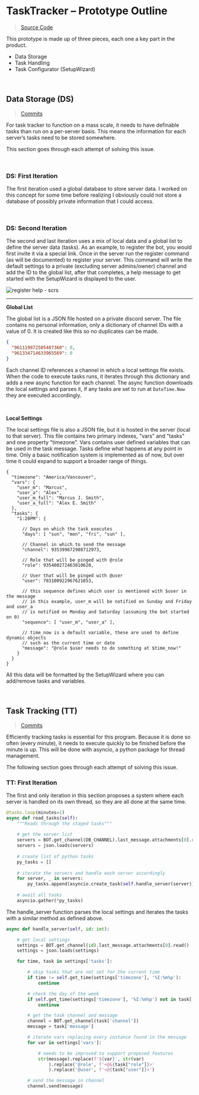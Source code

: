 # TaskTracker – Prototype Outline
> [Source Code](https://github.com/ArchLeaders/ComputerStudies-TaskTracker)

This prototype is made up of three pieces, each one a key part in the product.
- Data Storage
- Task Handling
-	Task Configurator (SetupWizard)

<br>

## Data Storage (DS)
> [Commits](https://github.com/ArchLeaders/ComputerStudies-TaskTracker/commit/503666f9f23b7d3519bb647075f7a3c95276a597)

For task tracker to function on a mass scale, it needs to have definable tasks
than run on a per-server basis.
This means the information for each server’s tasks need to be stored somewhere.

This section goes through each attempt of solving this issue.

<br>

### DS: First Iteration

The first iteration used a global database to store server data.
I worked on this concept for some time before realizing I obviously
could not store a database of possibly private information that I could access.

<br>

### DS: Second Iteration

The second and last iteration uses a mix of local data and a global list to define the server data (tasks).
As an example, to register the bot, you would first invite it via a special link. Once in the server run
the register command (as will be documented) to register your server.
This command will write the default settings to a private (excluding server admins/owner) channel and
add the ID to the global list, after that completes, a help message to get started with the SetupWizard is displayed to the user.

![register help - scrs](https://user-images.githubusercontent.com/80713508/162562397-5645d2a6-6704-49c0-8234-0ad6fe7ceb8f.png)

---

**Global List**

The global list is a JSON file hosted on a private discord server.
The file contains no personal information, only a dictionary of channel IDs with a value of 0.
It is created like this so no duplicates can be made.

```json
{
  "961119872505487360": 0,
  "961334714633965569": 0
}
```

Each channel ID references a channel in which a local settings file exists.<br>
When the code to execute tasks runs, it iterates through this dictionary and adds a new async function for each channel.
The async function downloads the local settings and parses it,
if any tasks are set to run at `DateTime.Now` they are executed accordingly.

<br>

**Local Settings**

The local settings file is also a JSON file, but it is hosted in the server (local to that server).
This file contains two primary indexes, "vars" and "tasks" and one property "timezone".
Vars contains user defined variables that can be used in the task message.
Tasks define what happens at any point in time. Only a basic notification system is
implemented as of now, but over time it could expand to support a broader range of things.

```jsonc
{
  "timezone": "America/Vancouver",
  "vars": {
    "user_m": "Marcus",
    "user_a": "Alex",
    "user_m_full": "Marcus J. Smith",
    "user_a_full": "Alex E. Smith"
  },
  "tasks": {
    "1:20PM": {
      
      // Days on which the task executes
      "days": [ "sun", "mon", "fri", "sun" ],
      
      // Channel in which to send the message
      "channel": 935399672988712973,
      
      // Role that will be pinged with @role
      "role": 935400272463810620,
      
      // User that will be pinged with @user
      "user": 783100922967621653,
      
      // this sequence defines which user is mentioned with $user in the message
      // in this example, user_m will be notified on Sunday and Friday and user_a
      // is notified on Monday and Saturday (assuming the bot started on 0)
      "sequence": [ "user_m", "user_a" ],
      
      // time_now is a default variable, these are used to define dynamic objects
      // such as the current time or date
      "message": "@role $user needs to do something at $time_now!"
    }
  }
}
```

All this data will be formatted by the SetupWizard where you can add/remove tasks and variables.

<br>

## Task Tracking (TT)
> [Commits](https://github.com/ArchLeaders/ComputerStudies-TaskTracker/commit/17b74d4ffece761a7d9ba06aeb191c93b60472bd)

Efficiently tracking tasks is essential for this program.
Because it is done so often (every minute), it needs to execute quickly to be finished before the minute is up.
This will be done with asyncio, a python package for thread management.

The following section goes through each attempt of solving this issue.

### TT: First Iteration

The first and only iteration in this section proposes a system where each server
is handled on its own thread, so they are all done at the same time.

```py
@tasks.loop(minutes=1)
async def read_tasks(self):
    """Reads through the staged tasks"""
    
    # get the server list
    servers = BOT.get_channel(DB_CHANNEL).last_message.attachments[0].read()
    servers = json.loads(servers)
    
    # create list of python tasks
    py_tasks = []
    
    # iterate the servers and handle each server accordingly
    for server, _ in servers:
        py_tasks.append(asyncio.create_task(self.handle_server(server)))
        
    # await all tasks
    asyncio.gather(*py_tasks)
```

The handle_server function parses the local settings and iterates the tasks with a similar method as defined above.

```py
async def handle_server(self, id: int):

    # get local settings
    settings = BOT.get_channel(id).last_message.attachments[0].read()
    settings = json.loads(settings)

    for time, task in settings['tasks']:

        # skip tasks that are not set for the current time
        if time != self.get_time(settings['timezone'], '%I:%m%p'):
            continue

        # check the day of the week
        if self.get_time(settings['timezone'], '%I:%m%p') not in task['days']:
            continue

        # get the task channel and message
        channel = BOT.get_channel(task['channel'])
        message = task['message']

        # iterate vars replacing every instance found in the message
        for var in settings['vars']:

            # needs to be improved to support proposed features
            str(message).replace(f'${var}', str(var)
                ).replace('@role', f'<@&{task["role"]}>'
                ).replace('@user', f'<@{task["user"]}>')

        # send the message in channel
        channel.send(message)
```



















